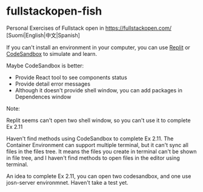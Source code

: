 # fullstackopen-fish
Personal Exercises of Fullstack open in https://fullstackopen.com/ [Suomi|English|中文|Spanish]

If you can't install an environment in your computer, you can use [Replit](https://replit.com/~) or [CodeSandbox](https://codesandbox.io/) to simulate and learn.

Maybe CodeSandbox is better:
- Provide React tool to see components status
- Provide detail error messages
- Although it doesn't provide shell window, you can add packages in Dependences window

Note: 

Replit seems can't open two shell window, so you can't use it to complete Ex 2.11

Haven't find methods using CodeSandbox to complete Ex 2.11. The Container Environment can support multiple terminal, but it can't sync all files in the files tree. It means the files you create in terminal can't be shown in file tree, and I haven't find methods to open files in the editor using terminal.

An idea to complete Ex 2.11, you can open two codesandbox, and one use josn-server environmnet. Haven't take a test yet. 
